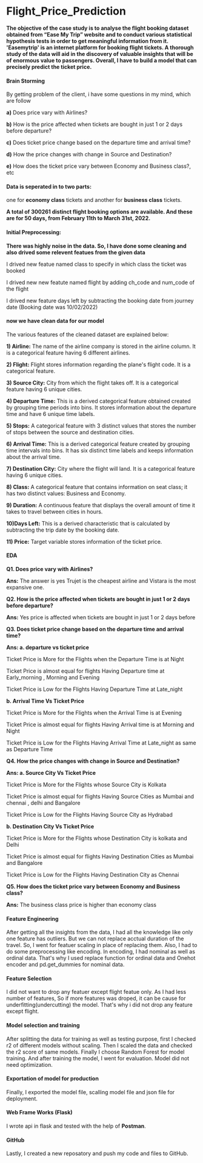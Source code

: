 # Flight_Price_Prediction
**The objective of the case study is to analyse the flight booking dataset obtained from “Ease My Trip” website and to conduct various statistical hypothesis tests in order to get meaningful information from it. 'Easemytrip' is an internet platform for booking flight tickets. A thorough study of the data will aid in the discovery of valuable insights that will be of enormous value to passengers. Overall, I have to build a model that can precisely predict the ticket price.**

#### Brain Storming
By getting problem of the client, i have some questions in my mind, which are follow

**a)** Does price vary with Airlines?

**b)** How is the price affected when tickets are bought in just 1 or 2 days before departure?

**c)** Does ticket price change based on the departure time and arrival time?

**d)** How the price changes with change in Source and Destination?

**e)** How does the ticket price vary between Economy and Business class?, etc

#### Data is seperated in to two parts:
one for **economy class** tickets and another for **business class** tickets.

**A total of 300261 distinct flight booking options are available. And these are for 50 days, from February 11th to March 31st, 2022.**

#### Initial Preprocessing:
**There was highly noise in the data. So, I have done some cleaning and also drived some relevent featues from the given data**

I drived new featue named class to specify in which class the ticket was booked

I drived new new featute named flight by adding ch_code and num_code of the flight

I drived new feature days left by subtracting the booking date from journey date (Booking date was 10/02/2022)

#### now we have clean data for our model

The various features of the cleaned dataset are explained below:

**1) Airline:** The name of the airline company is stored in the airline column. It is a categorical feature having 6 different airlines.

**2) Flight:** Flight stores information regarding the plane's flight code. It is a categorical feature.

**3) Source City:** City from which the flight takes off. It is a categorical feature having 6 unique cities.

**4) Departure Time:** This is a derived categorical feature obtained created by grouping time periods into bins. It stores information about the departure time and have 6 unique time labels.

**5) Stops:** A categorical feature with 3 distinct values that stores the number of stops between the source and destination cities.

**6) Arrival Time:** This is a derived categorical feature created by grouping time intervals into bins. It has six distinct time labels and keeps information about the arrival time.

**7) Destination City:** City where the flight will land. It is a categorical feature having 6 unique cities.

**8) Class:** A categorical feature that contains information on seat class; it has two distinct values: Business and Economy.

**9) Duration:** A continuous feature that displays the overall amount of time it takes to travel between cities in hours.

**10)Days Left:** This is a derived characteristic that is calculated by subtracting the trip date by the booking date.

**11) Price:** Target variable stores information of the ticket price.

#### EDA
**Q1. Does price vary with Airlines?**

**Ans:** The answer is yes Trujet is the cheapest airline and Vistara is the most expansive one.

**Q2. How is the price affected when tickets are bought in just 1 or 2 days before departure?**

**Ans:** Yes price is affected when tickets are bought in just 1 or 2 days before

**Q3. Does ticket price change based on the departure time and arrival time?**

**Ans: a. departure vs ticket price**

Ticket Price is More for the Flights when the Departure Time is at Night

Ticket Price is almost equal for flights Having Departure time at Early_morning , Morning and Evening

Ticket Price is Low for the Flights Having Departure Time at Late_night

**b. Arrival Time Vs Ticket Price**

Ticket Price is More for the Flights when the Arrival Time is at Evening

Ticket Price is almost equal for flights Having Arrival time is at Morning and Night

Ticket Price is Low for the Flights Having Arrival Time at Late_night as same as Departure Time

**Q4. How the price changes with change in Source and Destination?**

**Ans: a. Source City Vs Ticket Price**

Ticket Price is More for the Flights whose Source City is Kolkata

Ticket Price is almost equal for flights Having Source Cities as Mumbai and chennai , delhi and Bangalore

Ticket Price is Low for the Flights Having Source City as Hydrabad

**b. Destination City Vs Ticket Price**

Ticket Price is More for the Flights whose Destination City is kolkata and Delhi

Ticket Price is almost equal for flights Having Destination Cities as Mumbai and Bangalore

Ticket Price is Low for the Flights Having Destination City as Chennai

**Q5. How does the ticket price vary between Economy and Business class?**

**Ans:** The business class price is higher than economy class

#### Feature Engineering 
After getting all the insights from the data, I had all the knowledge like only one feature has outliers. But we can not replace acctual duration of the travel. So, I went for featuer scaling in place of replacing them. Also, I had to do some preprocessing like encoding. In encoding, I had nominal as well as ordinal data. That's why I used replace function for ordinal data and Onehot encoder and pd.get_dummies for nominal data. 

#### Feature Selection 
I did not want to drop any featuer except flight featue only. As I had less number of features, So if more features was droped, it can be cause for underfitting(undercutting) the model. That's why i did not drop any feature except flight.

#### Model selection and training
After splitting the data for training as well as testing purpose, first I checked r2 of different models without scaling. Then I scaled the data and checked the r2 score of same models. Finally I choose Random Forest for model training. And after training the model, I went for evaluation. Model did not need optimization. 

#### Exportation of model for production
Finally, I exported the model file, scalling model file and json file for deployment. 

#### Web Frame Works (Flask)
I wrote api in flask and tested with the help of **Postman**.

#### GitHub
Lastly, I created a new reposatory and push my code and files to GitHub.



